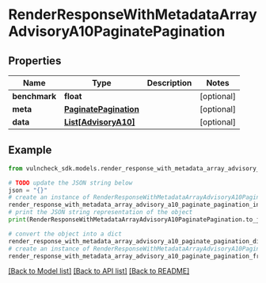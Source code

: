 # RenderResponseWithMetadataArrayAdvisoryA10PaginatePagination


## Properties

Name | Type | Description | Notes
------------ | ------------- | ------------- | -------------
**benchmark** | **float** |  | [optional] 
**meta** | [**PaginatePagination**](PaginatePagination.md) |  | [optional] 
**data** | [**List[AdvisoryA10]**](AdvisoryA10.md) |  | [optional] 

## Example

```python
from vulncheck_sdk.models.render_response_with_metadata_array_advisory_a10_paginate_pagination import RenderResponseWithMetadataArrayAdvisoryA10PaginatePagination

# TODO update the JSON string below
json = "{}"
# create an instance of RenderResponseWithMetadataArrayAdvisoryA10PaginatePagination from a JSON string
render_response_with_metadata_array_advisory_a10_paginate_pagination_instance = RenderResponseWithMetadataArrayAdvisoryA10PaginatePagination.from_json(json)
# print the JSON string representation of the object
print(RenderResponseWithMetadataArrayAdvisoryA10PaginatePagination.to_json())

# convert the object into a dict
render_response_with_metadata_array_advisory_a10_paginate_pagination_dict = render_response_with_metadata_array_advisory_a10_paginate_pagination_instance.to_dict()
# create an instance of RenderResponseWithMetadataArrayAdvisoryA10PaginatePagination from a dict
render_response_with_metadata_array_advisory_a10_paginate_pagination_from_dict = RenderResponseWithMetadataArrayAdvisoryA10PaginatePagination.from_dict(render_response_with_metadata_array_advisory_a10_paginate_pagination_dict)
```
[[Back to Model list]](../README.md#documentation-for-models) [[Back to API list]](../README.md#documentation-for-api-endpoints) [[Back to README]](../README.md)


